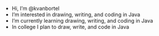 * Hi, I’m @kvanbortel
* I’m interested in drawing, writing, and coding in Java
* I’m currently learning drawing, writing, and coding in Java
* In college I plan to draw, write, and code in Java

<!---
kvanbortel/kvanbortel is a ✨ special ✨ repository because its `README.md` (this file) appears on your GitHub profile.
You can click the Preview link to take a look at your changes.
--->
